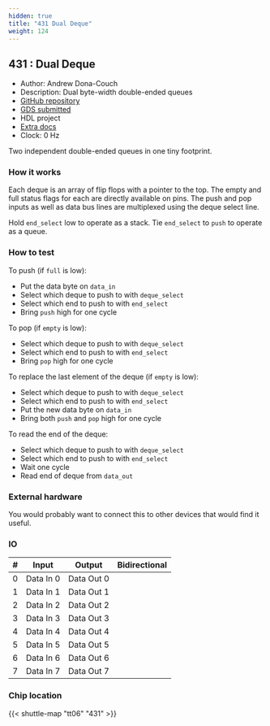 ```yaml
---
hidden: true
title: "431 Dual Deque"
weight: 124
---
```


## 431 : Dual Deque

* Author: Andrew Dona-Couch
* Description: Dual byte-width double-ended queues
* [GitHub repository](https://github.com/couchand/tt06-dual-deque)
* [GDS submitted](https://github.com/couchand/tt06-dual-deque/actions/runs/8694032397)
* HDL project
* [Extra docs]()
* Clock: 0 Hz

Two independent double-ended queues in one tiny footprint.

### How it works

Each deque is an array of flip flops with a pointer to the top.  The empty and full
status flags for each are directly available on pins.  The push and pop inputs as
well as data bus lines are multiplexed using the deque select line.

Hold `end_select` low to operate as a stack.  Tie `end_select` to `push` to operate
as a queue.

### How to test

To push (if `full` is low):

- Put the data byte on `data_in`
- Select which deque to push to with `deque_select`
- Select which end to push to with `end_select`
- Bring `push` high for one cycle

To pop (if `empty` is low):

- Select which deque to push to with `deque_select`
- Select which end to push to with `end_select`
- Bring `pop` high for one cycle

To replace the last element of the deque (if `empty` is low):

- Select which deque to push to with `deque_select`
- Select which end to push to with `end_select`
- Put the new data byte on `data_in`
- Bring both `push` and `pop` high for one cycle

To read the end of the deque:

- Select which deque to push to with `deque_select`
- Select which end to push to with `end_select`
- Wait one cycle
- Read end of deque from `data_out`

### External hardware

You would probably want to connect this to other devices that would find it useful.


### IO

| #             | Input    | Output   | Bidirectional   |
| ------------- | -------- | -------- | --------------- |
| 0 | Data In 0  | Data Out 0  |      |
| 1 | Data In 1  | Data Out 1  |      |
| 2 | Data In 2  | Data Out 2  |      |
| 3 | Data In 3  | Data Out 3  |      |
| 4 | Data In 4  | Data Out 4  |      |
| 5 | Data In 5  | Data Out 5  |      |
| 6 | Data In 6  | Data Out 6  |      |
| 7 | Data In 7  | Data Out 7  |      |


### Chip location

{{< shuttle-map "tt06" "431" >}}
